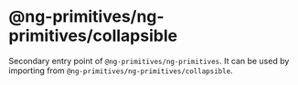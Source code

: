 # @ng-primitives/ng-primitives/collapsible

Secondary entry point of `@ng-primitives/ng-primitives`. It can be used by importing from `@ng-primitives/ng-primitives/collapsible`.
